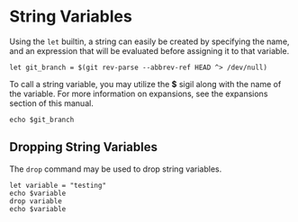 # String Variables

Using the `let` builtin, a string can easily be created by specifying the name, and an expression
that will be evaluated before assigning it to that variable.


```ion
let git_branch = $(git rev-parse --abbrev-ref HEAD ^> /dev/null)
```

To call a string variable, you may utilize the **$** sigil along with the name of the variable. For more information on expansions, see the expansions section of this manual.

```ion
echo $git_branch
```

## Dropping String Variables

The `drop` command may be used to drop string variables.

```ion
let variable = "testing"
echo $variable
drop variable
echo $variable
```
